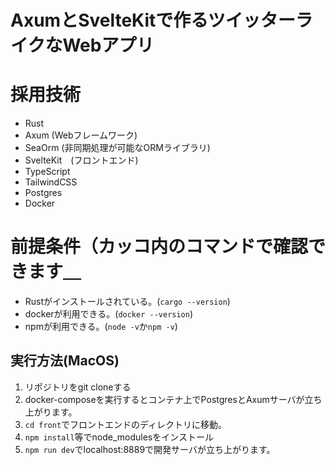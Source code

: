 # AxumとSvelteKitで作るツイッターライクなWebアプリ

# 採用技術
- Rust
- Axum (Webフレームワーク)
- SeaOrm (非同期処理が可能なORMライブラリ)
- SvelteKit　(フロントエンド)
- TypeScript 
- TailwindCSS
- Postgres
- Docker


# 前提条件（カッコ内のコマンドで確認できます＿
- Rustがインストールされている。(```cargo --version```)
- dockerが利用できる。(```docker --version```)
- npmが利用できる。(```node -v```か```npm -v```)
## 実行方法(MacOS)
1. リポジトリをgit cloneする
2. docker-composeを実行するとコンテナ上でPostgresとAxumサーバが立ち上がります。
3. ```cd front```でフロントエンドのディレクトリに移動。
4. ```npm install```等でnode_modulesをインストール
5. ```npm run dev```でlocalhost:8889で開発サーバが立ち上がります。